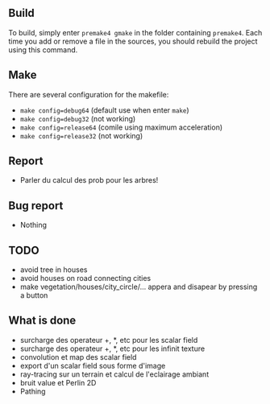 ## Build

To build, simply enter `premake4 gmake` in the folder containing `premake4`.
Each time you add or remove a file in the sources, you should rebuild the project using this command.

## Make

There are several configuration for the makefile:
 * `make config=debug64` (default use when enter `make`)
 * `make config=debug32` (not working)
 * `make config=release64` (comile using maximum acceleration)
 * `make config=release32` (not working)

## Report

 * Parler du calcul des prob pour les arbres!

## Bug report
 * Nothing

## TODO
 * avoid tree in houses
 * avoid houses on road connecting cities
 * make vegetation/houses/city_circle/... appera and disapear by pressing a button


## What is done
 * surcharge des operateur +, *, etc pour les scalar field
 * surcharge des operateur +, *, etc pour les infinit texture
 * convolution et map des scalar field
 * export d'un scalar field sous forme d'image
 * ray-tracing sur un terrain et calcul de l'eclairage ambiant
 * bruit value et Perlin 2D
 * Pathing
